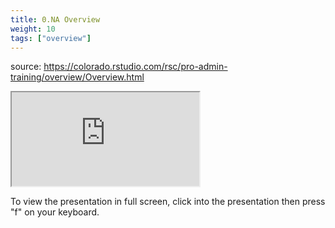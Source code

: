 ```yaml
---
title: 0.NA Overview
weight: 10
tags: ["overview"]
---
```


source: https://colorado.rstudio.com/rsc/pro-admin-training/overview/Overview.html

<div class="xaringan-column">
<div class="responsive-container-xaringan">

  <!-- <div class="cssload-loader">
    <div class="cssload-inner cssload-one"></div>
    <div class="cssload-inner cssload-two"></div>
    <div class="cssload-inner cssload-three"></div>
  </div> -->

  <div class="animated-r-wrapper">
    <div class="animated-r-vertical">
      <div class="animated-r-circle"></div>
    </div>
    <div class="animated-r-diagonal"></div>
  </div>


  <iframe 
    src="https://colorado.rstudio.com/rsc/pro-admin-training/overview/Overview.html" 
        gesture="media"  allow="encrypted-media" allowfullscreen
        scrolling="no">
  </iframe>
</div>
</div>


To view the presentation in full screen, click into the presentation then press "f" on your keyboard.


